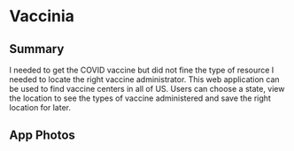 # Vaccinia

## Summary
I needed to get the COVID vaccine but did not fine the type of resource I needed to locate the right vaccine administrator.
This web application can be used to find vaccine centers in all of US. Users can choose a state, view the location to see the types of vaccine administered and save the right location for later. 


## App Photos
